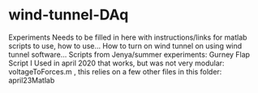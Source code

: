 # wind-tunnel-DAq
Experiments
Needs to be filled in here with instructions/links for matlab scripts to use, how to use…
How to turn on wind tunnel on using wind tunnel software…
Scripts from Jenya/summer experiments: Gurney Flap 
Script I Used in april 2020 that works, but was not very modular: voltageToForces.m , this relies on a few other files in this folder: april23Matlab 
